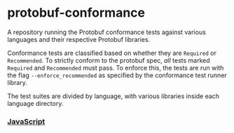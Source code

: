 # protobuf-conformance
A repository running the Protobuf conformance tests against various languages and their respective Protobuf libraries.

Conformance tests are classified based on whether they are `Required` or `Recommended`. To strictly conform to the
protobuf spec, _all_ tests marked `Required` and `Recommended` must pass.  To enforce this, the tests are run with 
the flag `--enforce_recommended` as specified by the conformance test runner library.

The test suites are divided by language, with various libraries inside each language directory.

### [JavaScript](javascript)


